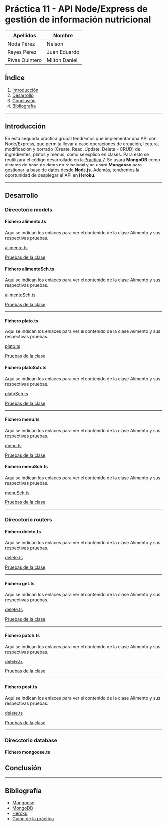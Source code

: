 # Práctica 11 - API Node/Express de gestión de información nutricional

| Apellidos | Nombre |
| ------ | ------ |
| Noda Pérez| Nelson |
| Reyes Pérez| Juan Eduardo |
| Rivas Quintero| Milton Daniel |

## Índice

1. [Introducción](#intro)
2. [Desarrollo](#desarrollo)
3. [Conclusión](#conclu)
4. [Bibliografía](#biblio)

---------------------

## Introducción<a name="intro"></a>

En esta segunda practica grupal tendremos que implementar una API con Node/Express, que permita llevar a cabo operaciones de creación, lectura, modificación y borrado (Create, Read, Update, Delete - CRUD) de ingredientes, platos y menús, como se explico en clases. Para esto se reutilizara el código desarrollado en la [Practica 7](https://github.com/ULL-ESIT-INF-DSI-2021/ull-esit-inf-dsi-20-21-prct07-menu-datamodel-grupo-i.git). Se usara **MongoDB** como sistema de base de datos no relacional y se usara **Mongoose** para gestionar la base de datos desde **Node.js**. Además, tendremos la oportunidad de desplegar el API en **Heroku**.

---------------------

## Desarrollo<a name="desarrollo"></a>

### Direcctorio models

#### Fichero alimento.ts

Aquí se indican los enlaces para ver el contenido de la clase Alimento y sus respectivas pruebas.

[alimento.ts](https://github.com/ULL-ESIT-INF-DSI-2021/ull-esit-inf-dsi-20-21-prct11-menu-api-grupo-i/blob/main/src/models/alimento.ts)

[Pruebas de la clase](https://github.com/ULL-ESIT-INF-DSI-2021/ull-esit-inf-dsi-20-21-prct07-menu-datamodel-grupo-i/blob/master/tests/alimento.spec.ts)


#### Fichero alimentoSch.ts

Aquí se indican los enlaces para ver el contenido de la clase Alimento y sus respectivas pruebas.

[alimentoSch.ts](https://github.com/ULL-ESIT-INF-DSI-2021/ull-esit-inf-dsi-20-21-prct11-menu-api-grupo-i/blob/main/src/models/alimentoSch.ts)

[Pruebas de la clase](https://github.com/ULL-ESIT-INF-DSI-2021/ull-esit-inf-dsi-20-21-prct07-menu-datamodel-grupo-i/blob/master/tests/alimento.spec.ts)


---------------------

#### Fichero plato.ts

Aquí se indican los enlaces para ver el contenido de la clase Alimento y sus respectivas pruebas.

[plato.ts](https://github.com/ULL-ESIT-INF-DSI-2021/ull-esit-inf-dsi-20-21-prct11-menu-api-grupo-i/blob/main/src/models/plato.ts)

[Pruebas de la clase](https://github.com/ULL-ESIT-INF-DSI-2021/ull-esit-inf-dsi-20-21-prct07-menu-datamodel-grupo-i/blob/master/tests/alimento.spec.ts)


#### Fichero platoSch.ts

Aquí se indican los enlaces para ver el contenido de la clase Alimento y sus respectivas pruebas.

[platoSch.ts](https://github.com/ULL-ESIT-INF-DSI-2021/ull-esit-inf-dsi-20-21-prct11-menu-api-grupo-i/blob/main/src/models/platoSch.ts)

[Pruebas de la clase](https://github.com/ULL-ESIT-INF-DSI-2021/ull-esit-inf-dsi-20-21-prct07-menu-datamodel-grupo-i/blob/master/tests/alimento.spec.ts)

---------------------

#### Fichero menu.ts

Aquí se indican los enlaces para ver el contenido de la clase Alimento y sus respectivas pruebas.

[menu.ts](https://github.com/ULL-ESIT-INF-DSI-2021/ull-esit-inf-dsi-20-21-prct11-menu-api-grupo-i/blob/main/src/models/menu.ts)

[Pruebas de la clase](https://github.com/ULL-ESIT-INF-DSI-2021/ull-esit-inf-dsi-20-21-prct07-menu-datamodel-grupo-i/blob/master/tests/alimento.spec.ts)


#### Fichero menuSch.ts

Aquí se indican los enlaces para ver el contenido de la clase Alimento y sus respectivas pruebas.

[menuSch.ts](https://github.com/ULL-ESIT-INF-DSI-2021/ull-esit-inf-dsi-20-21-prct11-menu-api-grupo-i/blob/main/src/models/menuSch.ts)

[Pruebas de la clase](https://github.com/ULL-ESIT-INF-DSI-2021/ull-esit-inf-dsi-20-21-prct07-menu-datamodel-grupo-i/blob/master/tests/alimento.spec.ts)

---------------------
### Direcctorio routers

#### Fichero delete.ts

Aquí se indican los enlaces para ver el contenido de la clase Alimento y sus respectivas pruebas.

[delete.ts](https://github.com/ULL-ESIT-INF-DSI-2021/ull-esit-inf-dsi-20-21-prct11-menu-api-grupo-i/blob/main/src/models/menu.ts)

[Pruebas de la clase](https://github.com/ULL-ESIT-INF-DSI-2021/ull-esit-inf-dsi-20-21-prct07-menu-datamodel-grupo-i/blob/master/tests/alimento.spec.ts)


---------------------

#### Fichero get.ts

Aquí se indican los enlaces para ver el contenido de la clase Alimento y sus respectivas pruebas.

[delete.ts](https://github.com/ULL-ESIT-INF-DSI-2021/ull-esit-inf-dsi-20-21-prct11-menu-api-grupo-i/blob/main/src/models/menu.ts)

[Pruebas de la clase](https://github.com/ULL-ESIT-INF-DSI-2021/ull-esit-inf-dsi-20-21-prct07-menu-datamodel-grupo-i/blob/master/tests/alimento.spec.ts)


---------------------


#### Fichero patch.ts

Aquí se indican los enlaces para ver el contenido de la clase Alimento y sus respectivas pruebas.

[delete.ts](https://github.com/ULL-ESIT-INF-DSI-2021/ull-esit-inf-dsi-20-21-prct11-menu-api-grupo-i/blob/main/src/models/menu.ts)

[Pruebas de la clase](https://github.com/ULL-ESIT-INF-DSI-2021/ull-esit-inf-dsi-20-21-prct07-menu-datamodel-grupo-i/blob/master/tests/alimento.spec.ts)


---------------------

#### Fichero post.ts

Aquí se indican los enlaces para ver el contenido de la clase Alimento y sus respectivas pruebas.

[delete.ts](https://github.com/ULL-ESIT-INF-DSI-2021/ull-esit-inf-dsi-20-21-prct11-menu-api-grupo-i/blob/main/src/models/menu.ts)

[Pruebas de la clase](https://github.com/ULL-ESIT-INF-DSI-2021/ull-esit-inf-dsi-20-21-prct07-menu-datamodel-grupo-i/blob/master/tests/alimento.spec.ts)


---------------------

### Direcctorio database

#### Fichero mongoose.ts


## Conclusión<a name="conclu"></a>

---------------------

## Bibliografía <a name="biblio"></a>

- [Mongoose](https://mongoosejs.com/)
- [MongoDB](https://www.mongodb.com/es)
- [Heroku](https://www.heroku.com/)
- [Guión de la práctica](https://ull-esit-inf-dsi-2021.github.io/prct11-menu-api/)